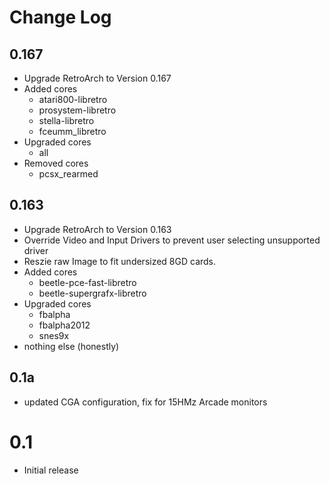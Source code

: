 # Change Log

## 0.167
- Upgrade RetroArch to Version 0.167
- Added cores
  - atari800-libretro
  - prosystem-libretro
  - stella-libretro
  - fceumm_libretro  
- Upgraded cores
  - all
- Removed cores
  - pcsx_rearmed


## 0.163
- Upgrade RetroArch to Version 0.163
- Override Video and Input Drivers to prevent user selecting unsupported driver
- Reszie raw Image to fit undersized 8GD cards.
- Added cores
  - beetle-pce-fast-libretro
  - beetle-supergrafx-libretro
- Upgraded cores
  - fbalpha
  - fbalpha2012
  - snes9x
- nothing else (honestly)

## 0.1a
- updated CGA configuration, fix for 15HMz Arcade monitors

#
# 0.1
- Initial release